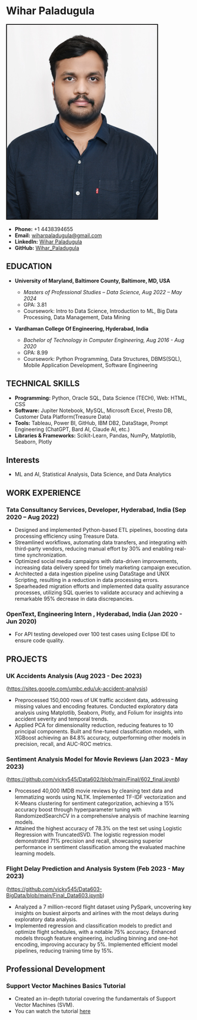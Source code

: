 # Wihar Paladugula
![Headshot](https://github.com/vicky545/UMBC-DATA606-Capstone/blob/main/docs/wihar_photo.jpg)
- **Phone:** +1 4438394655
- **Email:** wiharpaladugula@gmail.com
- **LinkedIn:** [Wihar Paladugula](https://www.linkedin.com/in/wihar/)
- **GitHub:** [Wihar_Paladugula](https://github.com/vicky545)

## EDUCATION

- **University of Maryland, Baltimore County, Baltimore, MD, USA**
  - *Masters of Professional Studies – Data Science, Aug 2022 – May 2024*
  - GPA: 3.81
  - Coursework: Intro to Data Science, Introduction to ML, Big Data Processing, Data Management, Data Mining

- **Vardhaman College Of Engineering, Hyderabad, India**
  - *Bachelor of Technology in Computer Engineering, Aug 2016 - Aug 2020*
  - GPA: 8.99
  - Coursework: Python Programming, Data Structures, DBMS(SQL), Mobile Application Development, Software Engineering

## TECHNICAL SKILLS

- **Programming:** Python, Oracle SQL, Data Science (TECH), Web: HTML, CSS
- **Software:** Jupiter Notebook, MySQL, Microsoft Excel, Presto DB, Customer Data Platform(Treasure Data)
- **Tools:** Tableau, Power BI, GitHub, IBM DB2, DataStage, Prompt Engineering (ChatGPT, Bard AI, Claude AI, etc.)
- **Libraries & Frameworks:** Scikit-Learn, Pandas, NumPy, Matplotlib, Seaborn, Plotly

## Interests

- ML and AI, Statistical Analysis, Data Science, and Data Analytics

## WORK EXPERIENCE

### Tata Consultancy Services, Developer, Hyderabad, India (Sep 2020 – Aug 2022)

- Designed and implemented Python-based ETL pipelines, boosting data processing efficiency using Treasure Data.
- Streamlined workflows, automating data transfers, and integrating with third-party vendors, reducing manual effort by 30% and enabling real-time synchronization.
- Optimized social media campaigns with data-driven improvements, increasing data delivery speed for timely marketing campaign execution.
- Architected a data ingestion pipeline using DataStage and UNIX Scripting, resulting in a reduction in data processing errors. 
- Spearheaded migration efforts and implemented data quality assurance processes, utilizing SQL queries to validate accuracy and achieving a remarkable 95% decrease in data discrepancies.

### OpenText, Engineering Intern , Hyderabad, India (Jan 2020 - Jun 2020)

- For API testing developed over 100 test cases using Eclipse IDE to ensure code quality.

## PROJECTS

### UK Accidents Analysis  (Aug 2023 - Dec 2023) 
   (https://sites.google.com/umbc.edu/uk-accident-analysis)

- Preprocessed 150,000 rows of UK traffic accident data, addressing missing values and encoding features. Conducted exploratory data analysis using Matplotlib, Seaborn, Plotly, and Folium for insights into accident severity and temporal trends.
- Applied PCA for dimensionality reduction, reducing features to 10 principal components. Built and fine-tuned classification models, with XGBoost achieving an 84.8% accuracy, outperforming other models in precision, recall, and AUC-ROC metrics.

### Sentiment Analysis Model for Movie Reviews (Jan 2023 - May 2023)
   (https://github.com/vicky545/Data602/blob/main/Final/602_final.ipynb)
- Processed 40,000 IMDB movie reviews by cleaning text data and lemmatizing words using NLTK. Implemented TF-IDF vectorization and K-Means clustering for sentiment categorization, achieving a 15% accuracy boost through hyperparameter tuning with RandomizedSearchCV in a comprehensive analysis of machine learning models.
- Attained the highest accuracy of 78.3% on the test set using Logistic Regression with TruncatedSVD. The logistic regression model demonstrated 71% precision and recall, showcasing superior performance in sentiment classification among the evaluated machine learning models.

### Flight Delay Prediction and Analysis System (Feb 2023 - May 2023)
   (https://github.com/vicky545/Data603-BigData/blob/main/Final_Data603.ipynb)
- Analyzed a 7 million-record flight dataset using PySpark, uncovering key insights on busiest airports and airlines with the most delays during exploratory data analysis.
- Implemented regression and classification models to predict and optimize flight schedules, with a notable 75% accuracy. Enhanced models through feature engineering, including binning and one-hot encoding, improving accuracy by 5%. Implemented efficient model pipelines, reducing training time by 15%.

## Professional Development

### Support Vector Machines Basics Tutorial
- Created an in-depth tutorial covering the fundamentals of Support Vector Machines (SVM).
- You can watch the tutorial [here](https://www.youtube.com/watch?v=QwQq0vbDi5g)

